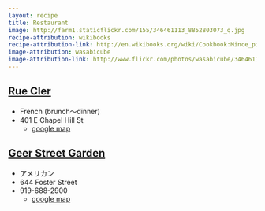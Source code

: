 ```yaml
---
layout: recipe
title: Restaurant
image: http://farm1.staticflickr.com/155/346461113_8852803073_q.jpg
recipe-attribution: wikibooks
recipe-attribution-link: http://en.wikibooks.org/wiki/Cookbook:Mince_pie
image-attribution: wasabicube
image-attribution-link: http://www.flickr.com/photos/wasabicube/346461113/
---
```


## [Rue Cler](http://www.ruecler-durham.com/) 
* French (brunch〜dinner)
* 401 E Chapel Hill St
    * [google map](https://www.google.com/maps/place/401+E+Chapel+Hill+St/@35.9970914,-78.899766,17z/data=!3m1!4b1!4m2!3m1!1s0x89ace471ee1391cd:0x932a6bc0b2696db1)


## [Geer Street Garden](http://geerstreetgarden.com/) 
* アメリカン
* 644 Foster Street
* 919-688-2900
    * [google map](https://maps.google.com/maps?q=geer+street+garden&ie=UTF-8&ei=dA-EU7nFBI6gsQT8loGQBA&ved=0CAgQ_AUoAQ)


